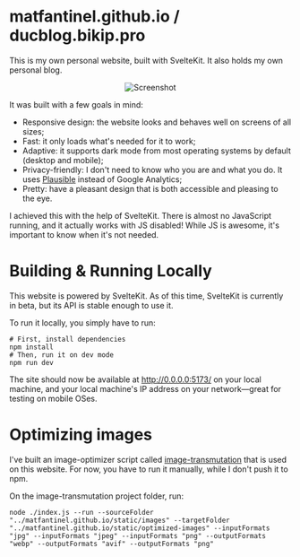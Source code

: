 # matfantinel.github.io / ducblog.bikip.pro

This is my own personal website, built with SvelteKit. It also holds my own personal blog.


<p align="center">
    <img src="static/images/projects/personal-website-transparent.png" alt="Screenshot" />
</p>


It was built with a few goals in mind:

* Responsive design: the website looks and behaves well on screens of all sizes;
* Fast: it only loads what's needed for it to work;
* Adaptive: it supports dark mode from most operating systems by default (desktop and mobile);
* Privacy-friendly: I don't need to know who you are and what you do. It uses [Plausible](https://plausible.io/) instead of Google Analytics;
* Pretty: have a pleasant design that is both accessible and pleasing to the eye.

I achieved this with the help of SvelteKit. There is almost no JavaScript running, and it actually works with JS disabled! While JS is awesome, it's important to know when it's not needed.

# Building & Running Locally

This website is powered by SvelteKit. As of this time, SvelteKit is currently in beta, but its API is stable enough to use it.

To run it locally, you simply have to run:

```shell
# First, install dependencies
npm install
# Then, run it on dev mode
npm run dev
```

The site should now be available at http://0.0.0.0:5173/ on your local machine, and your local machine's IP address on your network—great for testing on mobile OSes.

# Optimizing images

I've built an image-optimizer script called [image-transmutation](https://github.com/matfantinel/image-transmutation) that is used on this website. For now, you have to run it manually, while I don't push it to npm.

On the image-transmutation project folder, run:

```shell
node ./index.js --run --sourceFolder "../matfantinel.github.io/static/images" --targetFolder "../matfantinel.github.io/static/optimized-images" --inputFormats "jpg" --inputFormats "jpeg" --inputFormats "png" --outputFormats "webp" --outputFormats "avif" --outputFormats "png"
```